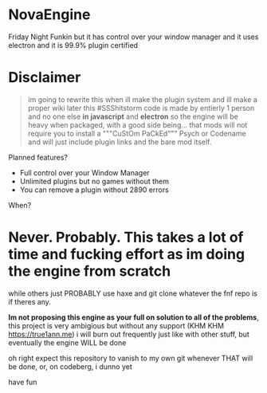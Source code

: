 # NovaEngine
Friday Night Funkin but it has control over your window manager and it uses electron and it is 99.9% plugin certified

# Disclaimer
> im going to rewrite this when ill make the plugin system and ill make a proper wiki later
this #SSShitstorm code is made by entierly 1 person and no one else **in javascript** and **electron** so the engine will be heavy when packaged, with a good side being... that mods will not require you to install a """CuStOm PaCkEd""" Psych or Codename and will just include plugin links and the bare mod itself.

Planned features?
- Full control over your Window Manager
- Unlimited plugins but no games without them
- You can remove a plugin without 2890 errors

When?
# Never. Probably. This takes a lot of time and fucking effort as im doing the engine from scratch
while others just PROBABLY use haxe and git clone whatever the fnf repo is if theres any.

**Im not proposing this engine as your full on solution to all of the problems**, this project is very ambigious but without any support (KHM KHM https://true1ann.me) i will burn out frequently just like with other stuff, but eventually the engine WILL be done

oh right expect this repository to vanish to my own git whenever THAT will be done, or, on codeberg, i dunno yet

have fun

